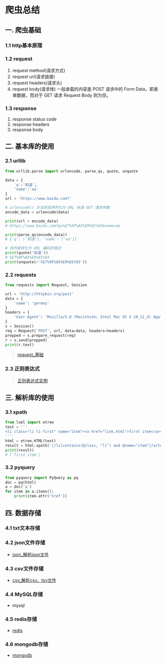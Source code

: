 # 爬虫总结

## 一. 爬虫基础

### 1.1 http基本原理

### 1.2 request

1. request method(请求方式)
2. request url(请求链接)
3. request headers(请求头)
4. request body(请求体)
一般承载的内容是 POST 请求中的 Form Data，即表单数据，而对于 GET 请求 Request Body 则为空。

### 1.3 response

1. response status code
2. response headers
3. response body

## 二. 基本库的使用

### 2.1 urllib

```python
from urllib.parse import urlencode, parse_qs, quote, unquote

data = {
    'q':'知道',
    'name':'aa'
}
url = 'https://www.baidu.com?'

# urlencode() 方法将其序列化为 URL 标准 GET 请求参数
encode_data = urlencode(data)

print(url + encode_data)
# https://www.baidu.com?q=%E7%9F%A5%E9%81%93&name=aa

print(parse_qs(encode_data))
# {'q': ['知道'], 'name': ['aa']}

# 将内容转化为 URL 编码的格式
print(quote('知道'))
# %E7%9F%A5%E9%81%93
print(unquote(r'%E7%9F%A5%E9%81%93'))
```

### 2.2 requests

```python
from requests import Request, Session

url = 'http://httpbin.org/post'
data = {
    'name': 'germey'
}
headers = {
    'User-Agent': 'Mozilla/5.0 (Macintosh; Intel Mac OS X 10_11_4) AppleWebKit/537.36 (KHTML, like Gecko) Chrome/53.0.2785.116 Safari/537.36'
}
s = Session()
req = Request('POST', url, data=data, headers=headers)
prepped = s.prepare_request(req)
r = s.send(prepped)
print(r.text)

```

> [request_基础](https://my-skills-book.readthedocs.io/en/latest/Python/Python%E7%9F%A5%E8%AF%86%E7%82%B9/request_%E5%9F%BA%E7%A1%80.html)


### 2.3 正则表达式

> [正则表达式实例](https://my-skills-book.readthedocs.io/en/latest/re/%E6%AD%A3%E5%88%99%E8%A1%A8%E8%BE%BE%E5%BC%8F%E5%AE%9E%E4%BE%8B.html)

## 三. 解析库的使用

### 3.1 xpath

```python
from lxml import etree
text = '''
<li class="li li-first" name="item"><a href="link.html">first item</a></li>
'''
html = etree.HTML(text)
result = html.xpath('//li[contains(@class, "li") and @name="item"]/a/text()')
print(result)
# ['first item']
```

### 3.2 pyquery

```python
from pyquery import PyQuery as pq
doc = pq(html)
a = doc('a')
for item in a.items():
    print(item.attr('href'))
```

## 四. 数据存储

### 4.1 txt文本存储

### 4.2 json文件存储

- [json_解析json文件](https://my-skills-book.readthedocs.io/en/latest/Python/Python%E7%9F%A5%E8%AF%86%E7%82%B9/json_%E8%A7%A3%E6%9E%90json%E6%96%87%E4%BB%B6.html)

### 4.3 csv文件存储

- [csv_解析csv、tsv文件](https://my-skills-book.readthedocs.io/en/latest/Python/Python%E7%9F%A5%E8%AF%86%E7%82%B9/csv_%E8%A7%A3%E6%9E%90csv%E3%80%81tsv%E6%96%87%E4%BB%B6.html)

### 4.4 MySQL存储

- mysql

### 4.5 redis存储

- [redis](https://my-skills-book.readthedocs.io/en/latest/databases/Redis/index.html)

### 4.6 mongodb存储

- [mongodb](https://my-skills-book.readthedocs.io/en/latest/databases/Mongodb/index.html)